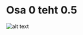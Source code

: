 # Osa 0 teht 0.5
![alt text](https://user-images.githubusercontent.com/36735637/51395370-60120d80-1b45-11e9-9dac-cae441ae7b9e.JPG)
